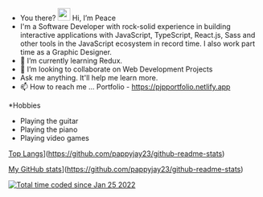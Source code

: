 - You there? <img src="https://raw.githubusercontent.com/MartinHeinz/MartinHeinz/master/wave.gif" width="25px"> Hi, I’m Peace
- I'm a Software Developer with rock-solid experience in building interactive applications with JavaScript, TypeScript, React.js, Sass and other tools in the JavaScript ecosystem in record time. I also work part time as a Graphic Designer.
- 🌱 I’m currently learning Redux.
- 💞️ I’m looking to collaborate on Web Development Projects
- Ask me anything. It'll help me learn more.
- 📫 How to reach me ... Portfolio -  https://pjpportfolio.netlify.app

*Hobbies
- Playing the guitar
- Playing the piano
- Playing video games

[Top Langs](https://github-readme-stats.vercel.app/api/top-langs/?username=pappyjay23)](https://github.com/pappyjay23/github-readme-stats)

[My GitHub stats](https://github-readme-stats.vercel.app/api?username=pappyjay23)](https://github.com/pappyjay23/github-readme-stats)

<a href="https://wakatime.com/@ba99228c-767d-4be7-ac76-2490e4ed20e8"><img src="https://wakatime.com/badge/user/ba99228c-767d-4be7-ac76-2490e4ed20e8.svg" alt="Total time coded since Jan 25 2022" /></a>





<!---
Pappyjay23/Pappyjay23 is a ✨ special ✨ repository because its `README.md` (this file) appears on your GitHub profile.
You can click the Preview link to take a look at your changes.
--->

